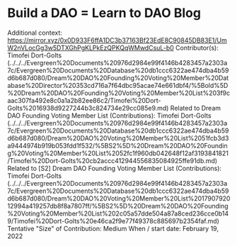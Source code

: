 # Build a DAO = Learn to DAO Blog

Additional context: https://mirror.xyz/0x0D933F6ffA1DC3b37163Bf23EdE8C90845DB83E1/UmW2nVLocGg3w5DTXGhPgKLPkEzQPKQqWMwdCsuL-b0
Contributor(s): Timofei Dort-Golts (../../../Evergreen%20Documents%20976d2984e99f4146b4283457a2303a7c/Evergreen%20Documents%20Database%20db1ccc6322ae474dba4b59d6b687d080/Dream%20DAO%20Founding%20Voting%20Member%20Database%20Director%20353cd716a7f64dbc95acae74e661dbf4/%5Bold%5D%20Dream%20DAO%20Founding%20Voting%20Member%20List%203f9caac307fa492e8c0a1a2b82ee86c2/Timofei%20Dort-Golts%2016938d9227244b3c824734e29cc085e9.md)
Related to Dream DAO Founding Voting Member List (Contributions): Timofei Dort-Golts (../../../Evergreen%20Documents%20976d2984e99f4146b4283457a2303a7c/Evergreen%20Documents%20Database%20db1ccc6322ae474dba4b59d6b687d080/Dream%20DAO%20Voting%20Member%20List%2051fcb3d3a9444974b919b053fdd1f532/%5BS2%5D%20Dream%20DAO%20Founding%20Voting%20Member%20List%2052fc1f960db042648f12af3193841821/Timofei%20Dort-Golts%20cb2accc412944556835084925ffe91db.md)
Related to [S2] Dream DAO Founding Voting Member List (Contributions): Timofei Dort-Golts (../../../Evergreen%20Documents%20976d2984e99f4146b4283457a2303a7c/Evergreen%20Documents%20Database%20db1ccc6322ae474dba4b59d6b687d080/Dream%20DAO%20Voting%20Member%20List%201790792012994a419257db8f8a7807ff/%5BS2%5D%20Dream%20DAO%20Founding%20Voting%20Member%20List%202c05a57dde504a87a8ced236cce0b149/Timofei%20Dort-Golts%20e46ca2f9e77f49378c885697b2354faf.md)
Tentative "Size" of Contribution: Medium
When / start date: February 19, 2022